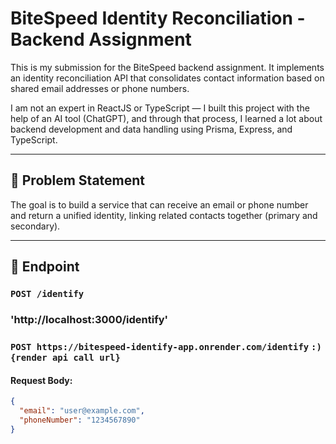 # BiteSpeed Identity Reconciliation - Backend Assignment

This is my submission for the BiteSpeed backend assignment. It implements an identity reconciliation API that consolidates contact information based on shared email addresses or phone numbers.

I am not an expert in ReactJS or TypeScript — I built this project with the help of an AI tool (ChatGPT), and through that process, I learned a lot about backend development and data handling using Prisma, Express, and TypeScript.

---

## 📌 Problem Statement

The goal is to build a service that can receive an email or phone number and return a unified identity, linking related contacts together (primary and secondary).

---

## 🧪 Endpoint

### `POST /identify`
### 'http://localhost:3000/identify'
### `POST https://bitespeed-identify-app.onrender.com/identify` `:) {render api call url}`

#### Request Body:
```json
{
  "email": "user@example.com",
  "phoneNumber": "1234567890"
}